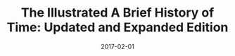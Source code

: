 ---
title: "The Illustrated A Brief History of Time: Updated and Expanded Edition "
authors: 
- "Stephen Hawking"
genres:
    - "non-fiction"
    - "science"
date: "2017-02-01"
rating: 5
recommend: true
in_progress: false
---